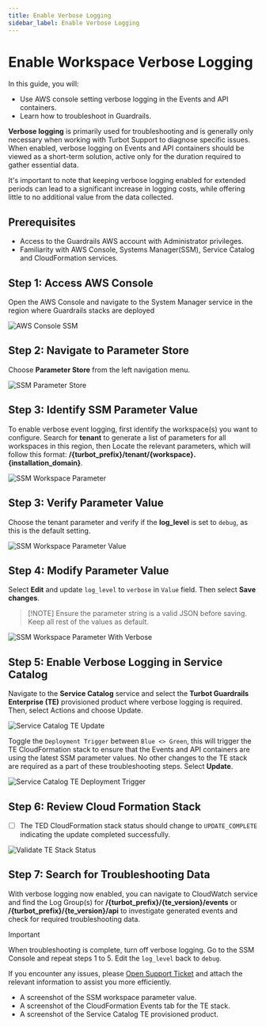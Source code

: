 ```yaml
---
title: Enable Verbose Logging
sidebar_label: Enable Verbose Logging
---
```


# Enable Workspace Verbose Logging

In this guide, you will:
- Use AWS console setting verbose logging in the Events and API containers.
- Learn how to troubleshoot in Guardrails.

**Verbose logging** is primarily used for troubleshooting and is generally only necessary when working with Turbot Support to diagnose specific issues. When enabled, verbose logging on Events and API containers should be viewed as a short-term solution, active only for the duration required to gather essential data.

It's important to note that keeping verbose logging enabled for extended periods can lead to a significant increase in logging costs, while offering little to no additional value from the data collected.

## Prerequisites

- Access to the Guardrails AWS account with Administrator privileges.
- Familiarity with AWS Console, Systems Manager(SSM), Service Catalog and CloudFormation services.

## Step 1: Access AWS Console

Open the AWS Console and navigate to the System Manager service in the region where Guardrails stacks are deployed

![AWS Console SSM](/images/docs/guardrails/guides/hosting-guardrails/troubleshooting/enable-verbose-logging/aws-console-ssm.png)

## Step 2: Navigate to Parameter Store

Choose **Parameter Store** from the left navigation menu.

![SSM Parameter Store](/images/docs/guardrails/guides/hosting-guardrails/troubleshooting/enable-verbose-logging/ssm-parameter-store.png)

## Step 3: Identify SSM Parameter Value

To enable verbose event logging, first identify the workspace(s) you want to configure. Search for **tenant** to generate a list of parameters for all workspaces in this region, then Locate the relevant parameters, which will follow this format: **/{turbot_prefix}/tenant/{workspace}.{installation_domain}**.

![SSM Workspace Parameter](/images/docs/guardrails/guides/hosting-guardrails/troubleshooting/enable-verbose-logging/ssm-workspace-parameter-search.png)

## Step 3: Verify Parameter Value

Choose the tenant parameter and verify if the **log_level** is set to `debug`, as this is the default setting.

![SSM Workspace Parameter Value](/images/docs/guardrails/guides/hosting-guardrails/troubleshooting/enable-verbose-logging/aws-ssl-parameter-value-default-settings.png)

## Step 4: Modify Parameter Value

Select **Edit** and update `log_level` to `verbose` in `Value` field. Then select **Save changes**.

> [!NOTE] Ensure the parameter string is a valid JSON before saving. Keep all rest of the values as default.

![SSM Workspace Parameter With Verbose](/images/docs/guardrails/guides/hosting-guardrails/troubleshooting/enable-verbose-logging/aws-ssm-parameter-modifiy-verbose.png)

## Step 5: Enable Verbose Logging in Service Catalog

Navigate to the **Service Catalog** service and select the **Turbot Guardrails Enterprise (TE)** provisioned product where verbose logging is required. Then, select Actions and choose Update.

![Service Catalog TE Update](/images/docs/guardrails/guides/hosting-guardrails/troubleshooting/enable-verbose-logging/service-catalog-te-update.png)

Toggle the `Deployment Trigger` between `Blue <> Green`, this will trigger the TE CloudFormation stack to ensure that the Events and API containers are using the latest SSM parameter values. No other changes to the TE stack are required as a part of these troubleshooting steps. Select **Update**.

![Service Catalog TE Deployment Trigger](/images/docs/guardrails/guides/hosting-guardrails/troubleshooting/enable-verbose-logging/service-catalog-deployment-trigger.png)

## Step 6: Review Cloud Formation Stack

- [ ] The TED CloudFormation stack status should change to `UPDATE_COMPLETE` indicating the update completed successfully.

![Validate TE Stack Status](/images/docs/guardrails/guides/hosting-guardrails/troubleshooting/enable-verbose-logging/cfn-workspace-te-stack-validation.png)

## Step 7: Search for Troubleshooting Data

With verbose logging now enabled, you can navigate to CloudWatch service and find the Log Group(s) for **/{turbot_prefix}/{te_version}/events** or **/{turbot_prefix}/{te_version}/api** to investigate generated events and check for required troubleshooting data.

> [!IMPORTANT]
> When troubleshooting is complete, turn off verbose logging. Go to the SSM Console and repeat steps 1 to 5. Edit the `log_level` back to `debug`.

If you encounter any issues, please [Open Support Ticket](https://support.turbot.com) and attach the relevant information to assist you more efficiently.

- A screenshot of the SSM workspace parameter value.
- A screenshot of the CloudFormation Events tab for the TE stack.
- A screenshot of the Service Catalog TE provisioned product.